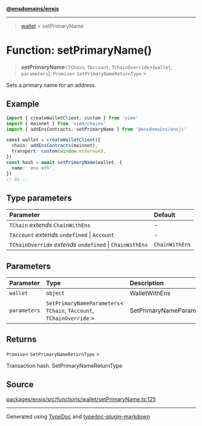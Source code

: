[**@ensdomains/ensjs**](../README.md)

---

> [wallet](README.md) > setPrimaryName

# Function: setPrimaryName()

> **setPrimaryName**\<`TChain`, `TAccount`, `TChainOverride`\>(`wallet`, `parameters`): `Promise`\< `SetPrimaryNameReturnType` \>

Sets a primary name for an address.

## Example

```ts
import { createWalletClient, custom } from 'viem'
import { mainnet } from 'viem/chains'
import { addEnsContracts, setPrimaryName } from '@ensdomains/ensjs'

const wallet = createWalletClient({
  chain: addEnsContracts(mainnet),
  transport: custom(window.ethereum),
})
const hash = await setPrimaryName(wallet, {
  name: 'ens.eth',
})
// 0x...
```

## Type parameters

| Parameter                                                | Default        |
| :------------------------------------------------------- | :------------- |
| `TChain` _extends_ `ChainWithEns`                        | -              |
| `TAccount` _extends_ `undefined` \| `Account`            | -              |
| `TChainOverride` _extends_ `undefined` \| `ChainWithEns` | `ChainWithEns` |

## Parameters

| Parameter    | Type                                                                   | Description              |
| :----------- | :--------------------------------------------------------------------- | :----------------------- |
| `wallet`     | `object`                                                               | WalletWithEns            |
| `parameters` | `SetPrimaryNameParameters`\< `TChain`, `TAccount`, `TChainOverride` \> | SetPrimaryNameParameters |

## Returns

`Promise`\< `SetPrimaryNameReturnType` \>

Transaction hash. SetPrimaryNameReturnType

## Source

[packages/ensjs/src/functions/wallet/setPrimaryName.ts:125](https://github.com/ensdomains/ensjs-v3/blob/278f5349/packages/ensjs/src/functions/wallet/setPrimaryName.ts#L125)

---

Generated using [TypeDoc](https://typedoc.org/) and [typedoc-plugin-markdown](https://www.npmjs.com/package/typedoc-plugin-markdown)
